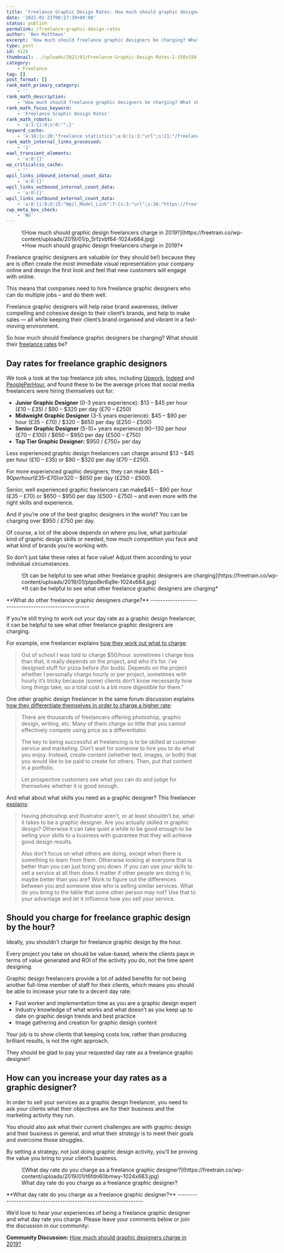 ```yaml
---
title: 'Freelance Graphic Design Rates: How much should graphic designers charge in 2021?'
date: '2021-01-21T08:27:39+00:00'
status: publish
permalink: /freelance-graphic-design-rates
author: 'Ben Matthews'
excerpt: 'How much should freelance graphic designers be charging? What should their freelance rates be?'
type: post
id: 4126
thumbnail: ../uploads/2021/01/Freelance-Graphic-Design-Rates-1-150x150.jpg
category:
    - Freelance
tag: []
post_format: []
rank_math_primary_category:
    - ''
rank_math_description:
    - "How much should freelance graphic designers be charging? What should their\_freelance rates\_be?"
rank_math_focus_keyword:
    - 'Freelance Graphic Design Rates'
rank_math_robots:
    - 'a:1:{i:0;s:0:"";}'
keyword_cache:
    - 'a:16:{s:20:"freelance statistics";a:8:{s:3:"url";s:21:"/freelance-statistics";s:5:"times";s:0:"";s:7:"between";s:0:"";s:6:"before";s:0:"";s:5:"after";s:0:"";s:4:"case";N;s:8:"nofollow";N;s:9:"newwindow";N;}s:19:"freelance portfolio";a:8:{s:3:"url";s:30:"/courses/freelance-portfolios/";s:5:"times";s:0:"";s:7:"between";s:0:"";s:6:"before";s:0:"";s:5:"after";s:0:"";s:4:"case";N;s:8:"nofollow";N;s:9:"newwindow";N;}s:19:"accounting software";a:8:{s:3:"url";s:33:"/best-online-accounting-software/";s:5:"times";s:0:"";s:7:"between";s:0:"";s:6:"before";s:0:"";s:5:"after";s:0:"";s:4:"case";N;s:8:"nofollow";N;s:9:"newwindow";N;}s:19:"freelance community";a:8:{s:3:"url";s:20:"/freelance-community";s:5:"times";s:0:"";s:7:"between";s:0:"";s:6:"before";s:0:"";s:5:"after";s:0:"";s:4:"case";N;s:8:"nofollow";N;s:9:"newwindow";N;}s:19:"freelance questions";a:8:{s:3:"url";s:20:"/freelance-community";s:5:"times";s:0:"";s:7:"between";s:0:"";s:6:"before";s:0:"";s:5:"after";s:0:"";s:4:"case";N;s:8:"nofollow";N;s:9:"newwindow";N;}s:18:"freelance expenses";a:8:{s:3:"url";s:19:"/freelance-expenses";s:5:"times";s:0:"";s:7:"between";s:0:"";s:6:"before";s:0:"";s:5:"after";s:0:"";s:4:"case";N;s:8:"nofollow";N;s:9:"newwindow";N;}s:18:"freelance training";a:8:{s:3:"url";s:8:"/courses";s:5:"times";s:0:"";s:7:"between";s:0:"";s:6:"before";s:0:"";s:5:"after";s:0:"";s:4:"case";N;s:8:"nofollow";N;s:9:"newwindow";N;}s:15:"freelance tools";a:8:{s:3:"url";s:21:"/best-freelance-tools";s:5:"times";s:0:"";s:7:"between";s:0:"";s:6:"before";s:0:"";s:5:"after";s:0:"";s:4:"case";N;s:8:"nofollow";N;s:9:"newwindow";N;}s:15:"freelance rates";a:8:{s:3:"url";s:16:"/freelance-rates";s:5:"times";s:0:"";s:7:"between";s:0:"";s:6:"before";s:0:"";s:5:"after";s:0:"";s:4:"case";N;s:8:"nofollow";N;s:9:"newwindow";N;}s:14:"freelance work";a:8:{s:3:"url";s:15:"/freelance-work";s:5:"times";s:0:"";s:7:"between";s:0:"";s:6:"before";s:0:"";s:5:"after";s:0:"";s:4:"case";N;s:8:"nofollow";N;s:9:"newwindow";N;}s:14:"freelance jobs";a:8:{s:3:"url";s:15:"/freelance-jobs";s:5:"times";s:0:"";s:7:"between";s:0:"";s:6:"before";s:0:"";s:5:"after";s:0:"";s:4:"case";N;s:8:"nofollow";N;s:9:"newwindow";N;}s:13:"balance sheet";a:8:{s:3:"url";s:46:"https://freetrain.co/balance-sheet-definition/";s:5:"times";s:0:"";s:7:"between";s:0:"";s:6:"before";s:0:"";s:5:"after";s:0:"";s:4:"case";N;s:8:"nofollow";N;s:9:"newwindow";N;}s:7:"courses";a:8:{s:3:"url";s:8:"/courses";s:5:"times";s:0:"";s:7:"between";s:0:"";s:6:"before";s:0:"";s:5:"after";s:0:"";s:4:"case";N;s:8:"nofollow";N;s:9:"newwindow";N;}s:5:"rates";a:8:{s:3:"url";s:16:"/freelance-rates";s:5:"times";s:0:"";s:7:"between";s:0:"";s:6:"before";s:0:"";s:5:"after";s:0:"";s:4:"case";N;s:8:"nofollow";N;s:9:"newwindow";N;}s:4:"ir35";a:8:{s:3:"url";s:5:"/ir35";s:5:"times";s:0:"";s:7:"between";s:0:"";s:6:"before";s:0:"";s:5:"after";s:0:"";s:4:"case";N;s:8:"nofollow";N;s:9:"newwindow";N;}s:13:"keywords_time";i:1565615496;}'
rank_math_internal_links_processed:
    - '1'
eael_transient_elements:
    - 'a:0:{}'
wp_criticalcss_cache:
    - ''
wpil_links_inbound_internal_count_data:
    - 'a:0:{}'
wpil_links_outbound_internal_count_data:
    - 'a:0:{}'
wpil_links_outbound_external_count_data:
    - 'a:8:{i:0;O:15:"Wpil_Model_Link":7:{s:3:"url";s:36:"https://freetrain.co/freelance-rates";s:4:"host";s:12:"freetrain.co";s:8:"internal";b:0;s:4:"post";N;s:6:"anchor";s:15:"freelance rates";s:15:"added_by_plugin";b:0;s:8:"location";s:7:"content";}i:1;O:15:"Wpil_Model_Link":7:{s:3:"url";s:30:"https://www.upwork.com/hiring/";s:4:"host";s:10:"upwork.com";s:8:"internal";b:0;s:4:"post";N;s:6:"anchor";s:6:"Upwork";s:15:"added_by_plugin";b:0;s:8:"location";s:7:"content";}i:2;O:15:"Wpil_Model_Link":7:{s:3:"url";s:25:"https://www.indeed.co.uk/";s:4:"host";s:12:"indeed.co.uk";s:8:"internal";b:0;s:4:"post";N;s:6:"anchor";s:6:"Indeed";s:15:"added_by_plugin";b:0;s:8:"location";s:7:"content";}i:3;O:15:"Wpil_Model_Link":7:{s:3:"url";s:30:"https://www.peopleperhour.com/";s:4:"host";s:17:"peopleperhour.com";s:8:"internal";b:0;s:4:"post";N;s:6:"anchor";s:13:"PeoplePerHour";s:15:"added_by_plugin";b:0;s:8:"location";s:7:"content";}i:4;O:15:"Wpil_Model_Link":7:{s:3:"url";s:101:"https://www.reddit.com/r/Winnipeg/comments/8jqyli/calling_all_freelance_graphic_designers_in/dz1sz7e/";s:4:"host";s:10:"reddit.com";s:8:"internal";b:0;s:4:"post";N;s:6:"anchor";s:32:"how they work out what to charge";s:15:"added_by_plugin";b:0;s:8:"location";s:7:"content";}i:5;O:15:"Wpil_Model_Link":7:{s:3:"url";s:98:"https://www.reddit.com/r/freelance/comments/8j7pg8/im_a_stayathome_mom_who_wants_to_start/dyxrmxv/";s:4:"host";s:10:"reddit.com";s:8:"internal";b:0;s:4:"post";N;s:6:"anchor";s:66:"how they differentiate themselves in order to charge a higher rate";s:15:"added_by_plugin";b:0;s:8:"location";s:7:"content";}i:6;O:15:"Wpil_Model_Link":7:{s:3:"url";s:98:"https://www.reddit.com/r/freelance/comments/8j7pg8/im_a_stayathome_mom_who_wants_to_start/dyxwsn0/";s:4:"host";s:10:"reddit.com";s:8:"internal";b:0;s:4:"post";N;s:6:"anchor";s:8:"explains";s:15:"added_by_plugin";b:0;s:8:"location";s:7:"content";}i:7;O:15:"Wpil_Model_Link":7:{s:3:"url";s:89:"https://freetrain.co/freelance-community/how-much-should-graphic-designers-charge-in-2019";s:4:"host";s:12:"freetrain.co";s:8:"internal";b:0;s:4:"post";N;s:6:"anchor";s:49:"How much should graphic designers charge in 2019?";s:15:"added_by_plugin";b:0;s:8:"location";s:7:"content";}}'
cwp_meta_box_check:
    - 'No'
---
```

<figure aria-describedby="caption-attachment-4131" class="wp-caption aligncenter" id="attachment_4131" style="width: 750px">![How much should graphic design freelancers charge in 2019?](https://freetrain.co/wp-content/uploads/2019/01/p_5rfzvbf64-1024x684.jpg)<figcaption class="wp-caption-text" id="caption-attachment-4131">*How much should graphic design freelancers charge in 2019?*</figcaption></figure>

Freelance graphic designers are valuable (or they should be!) because they are is often create the most immediate visual representation your company online and design the first look and feel that new customers will engage with online.

This means that companies need to hire freelance graphic designers who can do multiple jobs – and do them well.

Freelance graphic designers will help raise brand awareness, deliver compelling and cohesive design to their client’s brands, and help to make sales — all while keeping their client’s brand organised and vibrant in a fast-moving environment.

So how much should freelance graphic designers be charging? What should their [freelance rates](https://freetrain.co/freelance-rates) be?

**Day rates for freelance graphic designers**
---------------------------------------------

We took a look at the top freelance job sites, including [Upwork](https://www.upwork.com/hiring/), [Indeed](https://www.indeed.co.uk/) and [PeoplePerHour](https://www.peopleperhour.com/), and found these to be the average prices that social media freelancers were hiring themselves out for:

- **Junior Graphic Designer** (0-3 years experience): $13 – $45 per hour (£10 – £35) / $90 – $320 per day (£70 – £250)
- **Midweight** **Graphic Designer** (3-5 years experience): $45 – $90 per hour (£35 – £70) / $320 – $650 per day (£250 – £500)
- **Senior** **Graphic Designer** (5-10+ years experience):$90 -$130 per hour (£70 – £100) / $650 – $950 per day (£500 – £750)
- **Top Tier Graphic Designer:** $950 / £750+ per day

Less experienced graphic design freelancers can charge around $13 – $45 per hour (£10 – £35) or $90 – $320 per day (£70 – £250).

For more experienced graphic designers, they can make $45 – $90 per hour (£35 – £70) or$320 – $650 per day (£250 – £500).

Senior, well experienced graphic freelancers can make$45 – $90 per hour (£35 – £70) or $650 – $950 per day (£500 – £750) – and even more with the right skills and experience.

And if you’re one of the best graphic designers in the world? You can be charging over $950 / £750 per day.

Of course, a lot of the above depends on where you live, what particular kind of graphic design skills or needed, how much competition you face and what kind of brands you’re working with.

So don’t just take these rates at face value! Adjust them according to your individual circumstances.

<figure aria-describedby="caption-attachment-4132" class="wp-caption aligncenter" id="attachment_4132" style="width: 750px">![It can be helpful to see what other freelance graphic designers are charging](https://freetrain.co/wp-content/uploads/2019/01/plpo8kr6q9e-1024x684.jpg)<figcaption class="wp-caption-text" id="caption-attachment-4132">*It can be helpful to see what other freelance graphic designers are charging*</figcaption></figure>**What do other freelance graphic designers charge?**
-----------------------------------------------------

If you’re still trying to work out your day rate as a graphic design freelancer, it can be helpful to see what other freelance graphic designers are charging.

For example, one freelancer explains [how they work out what to charge](https://www.reddit.com/r/Winnipeg/comments/8jqyli/calling_all_freelance_graphic_designers_in/dz1sz7e/):

> Out of school I was told to charge $50/hour. sometimes i charge less than that, it really depends on the project, and who it’s for. i’ve designed stuff for pizza before (for buds). Depends on the project whether I personally charge hourly or per project, sometimes with hourly it’s tricky because (some) clients don’t know necessarily how long things take, so a total cost is a bit more digestible for them.”

One other graphic design freelancer in the same forum discussion explains [how they differentiate themselves in order to charge a higher rate](https://www.reddit.com/r/freelance/comments/8j7pg8/im_a_stayathome_mom_who_wants_to_start/dyxrmxv/):

> There are thousands of freelancers offering photoshop, graphic design, writing, etc. Many of them charge so little that you cannot effectively compete using price as a differentiator.
> 
> The key to being successful at freelancing is to be skilled at customer service and marketing. Don’t wait for someone to hire you to do what you enjoy. Instead, create content (whether text, images, or both) that you would like to be paid to create for others. Then, put that content in a portfolio.
> 
> Let prospective customers see what you can do and judge for themselves whether it is good enough.

And what about what skills you need as a graphic designer? This freelancer [explains](https://www.reddit.com/r/freelance/comments/8j7pg8/im_a_stayathome_mom_who_wants_to_start/dyxwsn0/):

> Having photoshop and illustrator aren’t, or at least shouldn’t be, what it takes to be a graphic designer. Are you actually skilled in graphic design? Otherwise it can take quiet a while to be good enough to be selling your skills to a business with guarantee that they will achieve good design results.
> 
> Also don’t focus on what others are doing, except when there is something to learn from them. Otherwise looking at everyone that is better than you can just bring you down. If you can use your skills to sell a service at all then does it matter if other people are doing it to, maybe better than you are? Work to figure out the differences between you and someone else who is selling similar services. What do you bring to the table that some other person may not? Use that to your advantage and let it influence how you sell your service.

**Should you charge for freelance graphic design by the hour?**
---------------------------------------------------------------

Ideally, you shouldn’t charge for freelance graphic design by the hour.

Every project you take on should be value-based, where the clients pays in terms of value generated and ROI of the activity you do, not the time spent designing.

Graphic design freelancers provide a lot of added benefits for not being another full-time member of staff for their clients, which means you should be able to increase your rate to a decent day rate:

- Fast worker and implementation time as you are a graphic design expert
- Industry knowledge of what works and what doesn’t as you keep up to date on graphic design trends and best practice
- Image gathering and creation for graphic design content

Your job is to show clients that keeping costs low, rather than producing brilliant results, is not the right approach.

They should be glad to pay your requested day rate as a freelance graphic designer!

**How can you increase your day rates as a graphic designer?**
--------------------------------------------------------------

In order to sell your services as a graphic design freelancer, you need to ask your clients what their objectives are for their business and the marketing activity they run.

You should also ask what their current challenges are with graphic design and their business in general, and what their *strategy* is to meet their goals and overcome those struggles.

By setting a strategy, not just doing graphic design activity, you’ll be proving the value you bring to your client’s business.

<figure aria-describedby="caption-attachment-4133" class="wp-caption aligncenter" id="attachment_4133" style="width: 750px">![What day rate do you charge as a freelance graphic designer?](https://freetrain.co/wp-content/uploads/2019/01/t6fdn60bmwy-1024x683.jpg)<figcaption class="wp-caption-text" id="caption-attachment-4133">What day rate do you charge as a freelance graphic designer?</figcaption></figure>**What day rate do you charge as a freelance graphic designer?**
----------------------------------------------------------------

We’d love to hear your experiences of being a freelance graphic designer and what day rate you charge. Please leave your comments below or join the discussion in our community:

**Community Discussion:** [How much should graphic designers charge in 2019?](https://freetrain.co/freelance-community/how-much-should-graphic-designers-charge-in-2019)